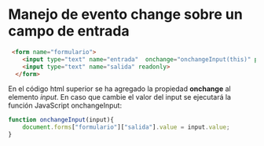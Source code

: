 # Manejo de evento change sobre un campo de entrada

```html
 <form name="formulario">
    <input type="text" name="entrada"  onchange="onchangeInput(this)" placeholder="Escriba un texto"  ><br>
    <input type="text" name="salida" readonly>
  </form>
```

En el código html superior se ha agregado la propiedad **onchange** al elemento *input*. En caso que cambie el valor del input se ejecutará la función JavaScript onchangeInput:

```javascript
function onchangeInput(input){
    document.forms["formulario"]["salida"].value = input.value;
}
```


